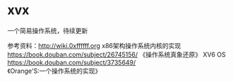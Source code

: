 # xvx
一个简易操作系统，待续更新

参考资料：http://wiki.0xffffff.org x86架构操作系统内核的实现
         https://book.douban.com/subject/26745156/ 《操作系统真象还原》
         XV6 OS
         https://book.douban.com/subject/3735649/ 《Orange'S:一个操作系统的实现》
         		
